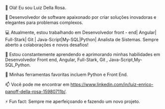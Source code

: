 👋 Olá! Eu sou Luiz Della Rosa.

🚀 Desenvolvedor de software apaixonado por criar soluções inovadoras e elegantes para problemas complexos.

💻 Atualmente, estou trabalhando em Desenvolvedor front - end| Angular| Full-Stark| Git | Java-Script|My-SQL|Python| Analista de Sistemas. Sempre aberto a colaborações e novos desafios!

🌱 Estou constantemente aprendendo e aprimorando minhas habilidades em Desenvolvedor Front end, Angular, Full-Stark, Git , Java-Script,My-SQL,Python.

🔧 Minhas ferramentas favoritas incluem Python e Front End.

📫 Você pode me encontrar em https://www.linkedin.com/in/luiz-enrico-panoff-della-rosa-15980711b/.

⚡️ Fun fact:  Sempre me aperfeiçoando e fazendo um novo projeto.

